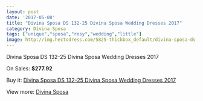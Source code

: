 ```yaml
---
layout: post
date: '2017-05-08'
title: "Divina Sposa DS 132-25 Divina Sposa Wedding Dresses 2017"
category: Divina Sposa
tags: ["unique","sposa","rosy","wedding","little"]
image: http://img.hectodress.com/5825-thickbox_default/divina-sposa-ds-132-25-divina-sposa-wedding-dresses-2013.jpg
---
```

Divina Sposa DS 132-25 Divina Sposa Wedding Dresses 2017

On Sales: **$277.92**
<a href="https://www.hectodress.com/divina-sposa/2859-divina-sposa-ds-132-25-divina-sposa-wedding-dresses-2013.html"><amp-img layout="responsive" width="600" height="600" src="//img.hectodress.com/5825-thickbox_default/divina-sposa-ds-132-25-divina-sposa-wedding-dresses-2013.jpg" alt="Divina Sposa DS 132-25 Divina Sposa Wedding Dresses 2017 0" /></a>

Buy it: [Divina Sposa DS 132-25 Divina Sposa Wedding Dresses 2017](https://www.hectodress.com/divina-sposa/2859-divina-sposa-ds-132-25-divina-sposa-wedding-dresses-2013.html "Divina Sposa DS 132-25 Divina Sposa Wedding Dresses 2017")

View more: [Divina Sposa](https://www.hectodress.com/50-divina-sposa "Divina Sposa")
